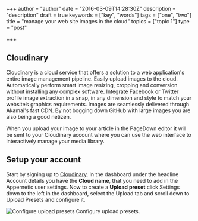 +++
author = "author"
date = "2016-03-09T14:28:30Z"
description = "description"
draft = true
keywords = ["key", "words"]
tags = ["one", "two"]
title = "manage your web site images in the cloud"
topics = ["topic 1"]
type = "post"

+++
## Cloudinary
Cloudinary is a cloud service that offers a solution to a web application's entire image management pipeline. Easily upload images to the cloud. Automatically perform smart image resizing, cropping and conversion without installing any complex software. Integrate Facebook or Twitter profile image extraction in a snap, in any dimension and style to match your website’s graphics requirements. Images are seamlessly delivered through Akamai's fast CDN. By not bogging down GitHub with large images you are also being a good netizen.

When you upload your image to your article in the PageDown editor it will be sent to your Cloudinary account where you can use the web interface to interactively manage your media library. 

## Setup your account
Start by signing up to [Cloudinary][1]. In the dashboard under the headline Account details you have the **Cloud name**, that you need to add in the Appernetic user settings. Now to create a **Upload preset**  click Settings down to the left in the dashboard, select the Upload tab and scroll down to Upload Presets and configure it.

![Configure upload presets][2]
Configure upload presets.



  [1]: https://cloudinary.com/invites/lpov9zyyucivvxsnalc5/csv1uzzgc8ei8ww3ijtf
  [2]: https://res.cloudinary.com/appernetic/v1457538951/s4jzrkhlauoororjskki
